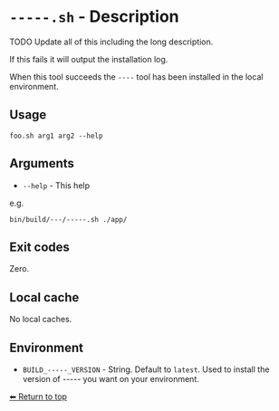 # `-----.sh` - Description

TODO Update all of this including the long description.

If this fails it will output the installation log.

When this tool succeeds the `----` tool has been installed in the local environment.

## Usage

    foo.sh arg1 arg2 --help

## Arguments

- `--help` - This help

e.g.

    bin/build/---/-----.sh ./app/

## Exit codes

Zero.

## Local cache

No local caches.

## Environment

- `BUILD_-----_VERSION` - String. Default to `latest`. Used to install the version of ----- you want on your environment.

[⬅ Return to top](index.md)